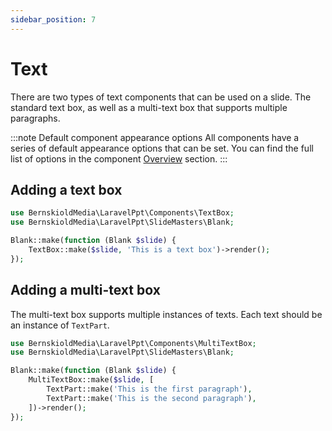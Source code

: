 ```yaml
---
sidebar_position: 7
---
```


# Text

There are two types of text components that can be used on a slide. The standard text box, as well as a multi-text box
that supports multiple paragraphs.

:::note Default component appearance options
All components have a series of default appearance options that can be set. You can find the full list of options in the
component [Overview](/components/intro) section.
:::

## Adding a text box

```php
use BernskioldMedia\LaravelPpt\Components\TextBox;
use BernskioldMedia\LaravelPpt\SlideMasters\Blank;

Blank::make(function (Blank $slide) {
    TextBox::make($slide, 'This is a text box')->render();
});
```

## Adding a multi-text box

The multi-text box supports multiple instances of texts. Each text should be an instance of `TextPart`.

```php
use BernskioldMedia\LaravelPpt\Components\MultiTextBox;
use BernskioldMedia\LaravelPpt\SlideMasters\Blank;

Blank::make(function (Blank $slide) {
    MultiTextBox::make($slide, [
        TextPart::make('This is the first paragraph'),
        TextPart::make('This is the second paragraph'),
    ])->render();
});
```
